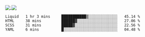 <a href="https://www.mvuljevas.com">
    <img align="center" src="https://github-readme-stats.vercel.app/api?username=mvuljevas&show_icons=true&theme=dracula" />
</a>
<a href="https://www.mvuljevas.com">
    <img align="center" src="https://github-readme-stats.vercel.app/api/top-langs/?username=mvuljevas&theme=dracula&layout=compact" />
</a>

<br>

<!--START_SECTION:waka-->
```text
Liquid   1 hr 3 mins     ███████████▒░░░░░░░░░░░░░   45.14 % 
HTML     38 mins         ██████▓░░░░░░░░░░░░░░░░░░   27.06 % 
SCSS     31 mins         █████▓░░░░░░░░░░░░░░░░░░░   22.56 % 
YAML     6 mins          █░░░░░░░░░░░░░░░░░░░░░░░░   04.48 % 
```
<!--END_SECTION:waka-->
